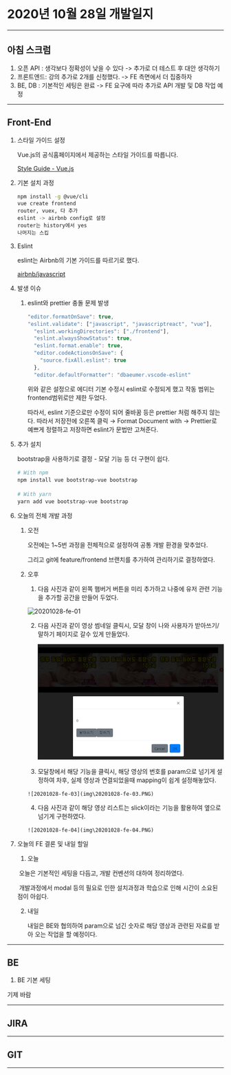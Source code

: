 # 2020년 10월 28일 개발일지

--------

## 아침 스크럼

1. 오픈 API : 생각보다 정확성이 낮을 수 있다 -> 추가로 더 테스트 후 대안 생각하기
2. 프론트엔드: 강의 추가로 2개를 신청했다. -> FE 측면에서 더 집중하자
3. BE, DB : 기본적인 세팅은 완료 -> FE 요구에 따라 추가로 API 개발 및 DB 작업 예정



-------

## Front-End 

1. 스타일 가이드 설정

   Vue.js의 공식홈페이지에서 제공하는 스타일 가이드를 따릅니다.

   [Style Guide - Vue.js](https://kr.vuejs.org/v2/style-guide/)

2. 기본 설치 과정

   ```bash
   npm install -g @vue/cli  
   vue create frontend
   router, vuex, 다 추가
   eslint -> airbnb config로 설정
   router는 history에서 yes
   나머지는 스킵
   ```

3. Eslint

   eslint는 Airbnb의 기본 가이드를 따르기로 했다.

   [airbnb/javascript](https://github.com/airbnb/javascript)

   

4. 발생 이슈

   1. eslint와 prettier 충돌 문제 발생

      ```javascript
      "editor.formatOnSave": true,
      "eslint.validate": ["javascript", "javascriptreact", "vue"],
        "eslint.workingDirectories": ["./frontend"],
        "eslint.alwaysShowStatus": true,
        "eslint.format.enable": true,
        "editor.codeActionsOnSave": {
          "source.fixAll.eslint": true
        },
        "editor.defaultFormatter": "dbaeumer.vscode-eslint"
      ```

      위와 같은 설정으로 에디터 기본 수정시 eslint로 수정되게 했고 작동 범위는 frontend범위로만 제한 두었다.

      따라서, eslint 기준으로만 수정이 되어 줄바꿈 등은 prettier 처럼 해주지 않는다. 따라서 저장전에 오른쪽 클릭 → Format Document with → Prettier로 예쁘게 정렬하고 저장하면 eslint가 문법만 고쳐준다.

5. 추가 설치

   bootstrap을 사용하기로 결정 - 모달 기능 등 더 구현이 쉽다.

   ```bash
   # With npm
   npm install vue bootstrap-vue bootstrap
   
   # With yarn
   yarn add vue bootstrap-vue bootstrap
   ```

6. 오늘의 전체 개발 과정 

   1. 오전

      오전에는 1~5번 과정을 전체적으로 설정하여 공통 개발 환경을 맞추었다.

      그리고 git에 feature/frontend 브랜치를 추가하여 관리하기로 결정하였다.

   2. 오후

      1. 다음 사진과 같이 왼쪽 햄버거 버튼을 미리 추가하고 나중에 유저 관련 기능을 추가할 공간을 만들어 두었다.

      ![20201028-fe-01](..\img\20201028-fe-01.PNG)

       2. 다음 사진과 같이 영상 썸네일 클릭시, 모달 창이 나와 사용자가 받아쓰기/말하기 페이지로 갈수 있게 만들었다.

          ![20201028-fe-02](img\20201028-fe-02.PNG)

      	3. 모달창에서 해당 기능을 클릭시, 해당 영상의 번호를 param으로 넘기게 설정하여 차후, 실제 영상과 연결되었을때 mapping이 쉽게 설정해놓았다.

          ![20201028-fe-03](img\20201028-fe-03.PNG)

      	4. 다음 사진과 같이 해당 영상 리스트는 slick이라는 기능을 활용하여 옆으로 넘기게 구현하였다.

          ![20201028-fe-04](img\20201028-fe-04.PNG)

7. 오늘의 FE 결론 및 내일 할일

   1. 오늘

   ​	오늘은 기본적인 세팅을 다듬고, 개발 컨벤션의 대하여 정리하였다.

   ​	개발과정에서 modal 등의 필요로 인한 설치과정과 학습으로 인해 시간이 소요된 점이 	아쉽다.

   2. 내일

      내일은 BE와 협의하여 param으로 넘긴 숫자로 해당 영상과 관련된 자료를 받아 오는 작업을 할 예정이다.

   

------

## BE

1. BE 기본 세팅

기제 바람



-------

## JIRA



-------

## GIT



------

